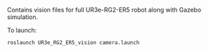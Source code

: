 Contains vision files for full UR3e-RG2-ER5 robot along with Gazebo simulation. 

To launch: 

	roslaunch UR3e_RG2_ER5_vision camera.launch 

